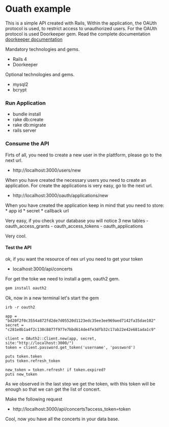 # Ouath example

This is a simple API created with Rails, Within the application, the OAUth protocol is used, to restrict access to unauthorized users.
For the OAUth protocol is used Doorkeeper gem. Read the complete documentation [doorkeeper documentation]

Mandatory technologies and gems.

  - Rails 4
  - Doorkeeper
  
Optional technologies and gems.
	
  * mysql2
  * bcrypt

### Run Application

- bundle install
- rake db:create
- rake db:migrate
- rails server

### Consume the API

Firts of all, you need to create a new user in the plattform, please go to the next url.

- http://localhost:3000/users/new

When you have created the necessary users you need to create an application. For create the applications is very easy, go to the next url.

- http://localhost:3000/oauth/applications/new

When you have created the application keep in mind that you need to store:
	* app id
	* secret
	* callback url


Very easy, if you check your database you will notice 3 new tables
	- oauth_access_grants
	- oauth_access_tokens
	- oauth_applications

Very cool.


#### Test the API

ok, if you want the resource of nex url you need to get your token

- localhost:3000/api/concerts

For get the toke we need to install a gem, oauth2 gem.


```Ruby
gem install oauth2
```

Ok, now in a new terminal let's start the gem


```
irb -r oauth2

app = "bd20f2f0c3554a872fd2de7d05520d1123edc35ee3ee969aed7142fa35dae102"
secret = "c281e0b1a4f2c130c8877f977e7bbd614de4fe3dfb32c17ab22e42e681ada1c9"

client = OAuth2::Client.new(app, secret, site:"http://localhost:3000/")
token = client.password.get_token('username', 'password')

puts token.token
puts token.refresh_token

new_token = token.refresh! if token.expired?
puts new_token

```

As we observed in the last step we get the token, with this token will be enough so that we can get the list of concert.

Make the following request

-  http://localhost:3000/api/concerts?access_token=token

Cool, now you have all the concerts in your data base.

	
[doorkeeper documentation]: <https://github.com/doorkeeper-gem/doorkeeper>
[doorkeeper implementation]: <https://github.com/doorkeeper-gem/doorkeeper/wiki/Enable-Refresh-Token-Credentials#doorkeeper-implementation>
[doorkeeper endpoints]: <https://github.com/doorkeeper-gem/doorkeeper/wiki/API-endpoint-descriptions-and-examples>
[customizing token expiration]: <https://github.com/doorkeeper-gem/doorkeeper/wiki/Customizing-Token-Expiration#access-token>
[customizing routes]: <https://github.com/doorkeeper-gem/doorkeeper/wiki/Customizing-routes>
[ouath refresh]: <https://auth0.com/docs/tokens/refresh-token>
[ouath gem]: <https://github.com/intridea/oauth2>


